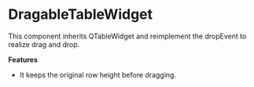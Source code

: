 # DragableTableWidget

This component inherits QTableWidget and reimplement the dropEvent to realize drag and drop.

**Features**
- It keeps the original row height before dragging.
